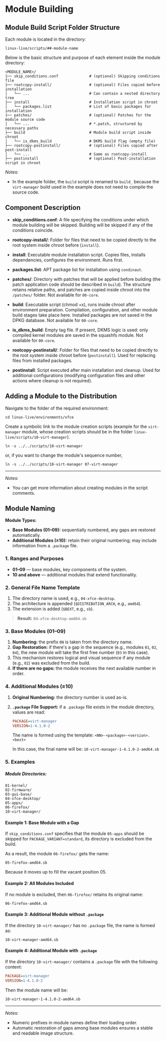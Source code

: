 # Module Building

## Module Build Script Folder Structure

Each module is located in the directory:

```
linux-live/scripts/##-module-name
```

Below is the basic structure and purpose of each element inside the module directory:

```
<MODULE_NAME>/
├── skip_conditions.conf              # (optional) Skipping conditions file
├── rootcopy-install/                 # (optional) Files copied before installation
│   └── ...                           # Can contain a nested directory tree
├── install                           # Installation script in chroot
│   └── packages.list                 # List of basic packages for installation
├── patches/                          # (optional) Patches for the module source code
│   └── ...                           # *.patch, structured by necessary paths
├── build                             # Module build script inside chroot
│   └── is_dkms_build                 # DKMS build flag (empty file)
├── rootcopy-postinstall/             # (optional) Files copied after post-install
│   └── ...                           # Same as rootcopy-install
├── postinstall                       # (optional) Post-installation script in chroot

```

*Notes:*

* In the example folder, the `build` script is renamed to `build_` because the `virt-manager` build used in the example does not need to compile the source code.

## Component Description

* **skip_conditions.conf**: A file specifying the conditions under which module building will be skipped. Building will be skipped if any of the conditions coincide.

* **rootcopy-install/**: Folder for files that need to be copied directly to the root system inside chroot before (`install`).

* **install**: Executable module installation script. Copies files, installs dependencies, configures the environment. Runs first.

* **packages.list**: APT package list for installation using `condinaut`.

* **patches/**: Directory with patches that will be applied before building (the patch application code should be described in `build`). The structure retains relative paths, and patches are copied inside chroot into the `/patches/` folder. Not available for `00-core`.

* **build**: Executable script (chmod +x), runs inside chroot after environment preparation. Compilation, configuration, and other module build stages take place here. Installed packages are not saved in the DPKG database. Not available for `00-core`.

* **is\_dkms\_build**: Empty tag file. If present, DKMS logic is used: only compiled kernel modules are saved in the squashfs module. Not available for `00-core`.

* **rootcopy-postinstall/**: Folder for files that need to be copied directly to the root system inside chroot before (`postinstall`). Used for replacing files from installed packages.

* **postinstall**: Script executed after main installation and cleanup. Used for additional configurations (modifying configuration files and other actions where cleanup is not required).

## Adding a Module to the Distribution

Navigate to the folder of the required environment:

```
cd linux-live/environments/xfce
```

Create a symbolic link to the module creation scripts (example for the `virt-manager` module, whose creation scripts should be in the folder `linux-live/scripts/10-virt-manager`).

```
ln -s ../../scripts/10-virt-manager
```

or, if you want to change the module's sequence number,

```
ln -s ../../scripts/10-virt-manager 07-virt-manager
```

---

*Notes:*

* You can get more information about creating modules in the script comments.

## Module Naming

**Module Types:**

* **Base Modules (01–09):** sequentially numbered, any gaps are restored automatically.
* **Additional Modules (≥10):** retain their original numbering; may include information from a `.package` file.

### 1. Ranges and Purposes

* **01–09** — base modules, key components of the system.
* **10 and above** — additional modules that extend functionality.

### 2. General File Name Template

1. The directory name is used, e.g., `04-xfce-desktop`.
2. The architecture is appended (`$DISTRIBUTION_ARCH`, e.g., `amd64`).
3. The extension is added (`$BEXT`, e.g., `sb`).

> **Result:** `04-xfce-desktop-amd64.sb`

### 3. Base Modules (01–09)

1. **Numbering:** the prefix `0N` is taken from the directory name.
2. **Gap Restoration:** if there's a gap in the sequence (e.g., modules `01`, `02`, `04`), the new module will take the first free number (`03` in this case).
3. This mechanism restores logical and visual sequence if any module (e.g., `02`) was excluded from the build.
4. **If there are no gaps:** the module receives the next available number in order.

### 4. Additional Modules (≥10)

1. **Original Numbering:** the directory number is used as-is.
2. **`.package` File Support:** if a `.package` file exists in the module directory, values are read:

   ```ini
   PACKAGE=virt-manager
   VERSION=1-4.1.0-2
   ```

   The name is formed using the template: `<NN>-<package>-<version>.<bext>`

   In this case, the final name will be: `10-virt-manager-1-4.1.0-2-amd64.sb`

### 5. Examples

##### Module Directories:

```
01-kernel/
02-firmware/
03-gui-base/
04-xfce-desktop/
05-apps/
06-firefox/
10-virt-manager/
```

#### Example 1: Base Module with a Gap

If `skip_conditions.conf` specifies that the module `05-apps` should be skipped for `PACKAGE_VARIANT=standard`, its directory is excluded from the build.

As a result, the module `06-firefox/` gets the name:

```
05-firefox-amd64.sb
```

Because it moves up to fill the vacant position 05.

#### Example 2: All Modules Included

If no module is excluded, then `06-firefox/` retains its original name:

```
06-firefox-amd64.sb
```

#### Example 3: Additional Module without `.package`

If the directory `10-virt-manager/` has no `.package` file, the name is formed as:

```
10-virt-manager-amd64.sb
```

#### Example 4: Additional Module with `.package`

If the directory `10-virt-manager/` contains a `.package` file with the following content:

```ini
PACKAGE=virt-manager
VERSION=1-4.1.0-2
```

Then the module name will be:

```
10-virt-manager-1-4.1.0-2-amd64.sb
```

---

*Notes:*

* Numeric prefixes in module names define their loading order.
* Automatic restoration of gaps among base modules ensures a stable and readable image structure.
